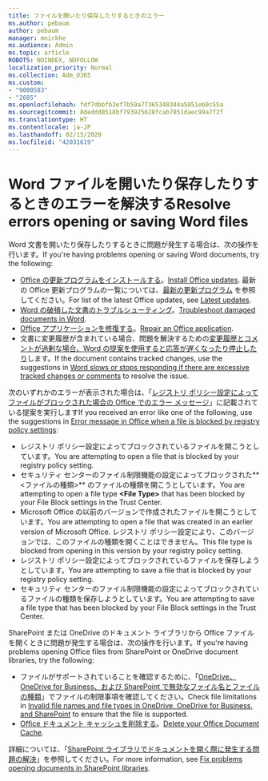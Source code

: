 ```yaml
---
title: ファイルを開いたり保存したりするときのエラー
ms.author: pebaum
author: pebaum
manager: mnirkhe
ms.audience: Admin
ms.topic: article
ROBOTS: NOINDEX, NOFOLLOW
localization_priority: Normal
ms.collection: Adm_O365
ms.custom:
- "9000583"
- "2685"
ms.openlocfilehash: fdf7dbbfb3ef7b59a77365348344a5851eb0c55a
ms.sourcegitcommit: 8deddd8518bf793925628fcab7851daec99a7f2f
ms.translationtype: HT
ms.contentlocale: ja-JP
ms.lasthandoff: 02/15/2020
ms.locfileid: "42031619"
---
```

# <a name="resolve-errors-opening-or-saving-word-files"></a><span data-ttu-id="00ac3-102">Word ファイルを開いたり保存したりするときのエラーを解決する</span><span class="sxs-lookup"><span data-stu-id="00ac3-102">Resolve errors opening or saving Word files</span></span>

<span data-ttu-id="00ac3-103">Word 文書を開いたり保存したりするときに問題が発生する場合は、次の操作を行います。</span><span class="sxs-lookup"><span data-stu-id="00ac3-103">If you're having problems opening or saving Word documents, try the following:</span></span>

- <span data-ttu-id="00ac3-104">[Office の更新プログラムをインストールする](https://support.office.com/article/2ab296f3-7f03-43a2-8e50-46de917611c5)。</span><span class="sxs-lookup"><span data-stu-id="00ac3-104">[Install Office updates](https://support.office.com/article/2ab296f3-7f03-43a2-8e50-46de917611c5).</span></span> <span data-ttu-id="00ac3-105">最新の Office 更新プログラムの一覧については、[最新の更新プログラム](https://docs.microsoft.com/officeupdates/office-updates-msi) を参照してください。</span><span class="sxs-lookup"><span data-stu-id="00ac3-105">For list of the latest Office updates, see [Latest updates](https://docs.microsoft.com/officeupdates/office-updates-msi).</span></span>
- <span data-ttu-id="00ac3-106">[Word の破損した文書のトラブルシューティング](https://docs.microsoft.com/office/troubleshoot/word/damaged-documents-in-word)。</span><span class="sxs-lookup"><span data-stu-id="00ac3-106">[Troubleshoot damaged documents in Word](https://docs.microsoft.com/office/troubleshoot/word/damaged-documents-in-word).</span></span>
- <span data-ttu-id="00ac3-107">[Office アプリケーションを修復する](https://support.office.com/Article/Repair-an-Office-application-7821d4b6-7c1d-4205-aa0e-a6b40c5bb88b)。</span><span class="sxs-lookup"><span data-stu-id="00ac3-107">[Repair an Office application](https://support.office.com/Article/Repair-an-Office-application-7821d4b6-7c1d-4205-aa0e-a6b40c5bb88b).</span></span>
- <span data-ttu-id="00ac3-108">文書に変更履歴が含まれている場合、問題を解決するための[変更履歴とコメントが過剰な場合、Word の提案を使用すると応答が遅くなったり停止したり](https://docs.microsoft.com/ja-JP/office/troubleshoot/word/word-stops-responding)します。</span><span class="sxs-lookup"><span data-stu-id="00ac3-108">If the document contains tracked changes, use the suggestions in [Word slows or stops responding if there are excessive tracked changes or comments](https://docs.microsoft.com/ja-JP/office/troubleshoot/word/word-stops-responding) to resolve the issue.</span></span>

<span data-ttu-id="00ac3-109">次のいずれかのエラーが表示された場合は、「[レジストリ ポリシー設定によってファイルがブロックされた場合の Office でのエラー メッセージ](https://docs.microsoft.com/office/troubleshoot/settings/file-blocked-in-office)」に記載されている提案を実行します</span><span class="sxs-lookup"><span data-stu-id="00ac3-109">If you received an error like one of the following, use the suggestions in [Error message in Office when a file is blocked by registry policy settings](https://docs.microsoft.com/office/troubleshoot/settings/file-blocked-in-office):</span></span>

- <span data-ttu-id="00ac3-110">レジストリ ポリシー設定によってブロックされているファイルを開こうとしています。</span><span class="sxs-lookup"><span data-stu-id="00ac3-110">You are attempting to open a file that is blocked by your registry policy setting.</span></span>
- <span data-ttu-id="00ac3-111">セキュリティ センターのファイル制限機能の設定によってブロックされた**\<ファイルの種類\>** のファイルの種類を開こうとしています。</span><span class="sxs-lookup"><span data-stu-id="00ac3-111">You are attempting to open a file type **\<File Type\>** that has been blocked by your File Block settings in the Trust Center.</span></span>
- <span data-ttu-id="00ac3-112">Microsoft Office の以前のバージョンで作成されたファイルを開こうとしています。</span><span class="sxs-lookup"><span data-stu-id="00ac3-112">You are attempting to open a file that was created in an earlier version of Microsoft Office.</span></span> <span data-ttu-id="00ac3-113">レジストリ ポリシー設定により、このバージョンでは、このファイルの種類を開くことはできません。</span><span class="sxs-lookup"><span data-stu-id="00ac3-113">This file type is blocked from opening in this version by your registry policy setting.</span></span>
- <span data-ttu-id="00ac3-114">レジストリ ポリシー設定によってブロックされているファイルを保存しようとしています。</span><span class="sxs-lookup"><span data-stu-id="00ac3-114">You are attempting to save a file that is blocked by your registry policy setting.</span></span>
- <span data-ttu-id="00ac3-115">セキュリティ センターのファイル制限機能の設定によってブロックされているファイルの種類を保存しようとしています。</span><span class="sxs-lookup"><span data-stu-id="00ac3-115">You are attempting to save a file type that has been blocked by your File Block settings in the Trust Center.</span></span>

<span data-ttu-id="00ac3-116">SharePoint または OneDrive のドキュメント ライブラリから Office ファイルを開くときに問題が発生する場合は、次の操作を行います。</span><span class="sxs-lookup"><span data-stu-id="00ac3-116">If you're having problems opening Office files from SharePoint or OneDrive document libraries, try the following:</span></span>

- <span data-ttu-id="00ac3-117">ファイルがサポートされていることを確認するために、「[OneDrive、OneDrive for Business、および SharePoint で無効なファイル名とファイルの種類](https://support.office.com/article/64883a5d-228e-48f5-b3d2-eb39e07630fa)」でファイルの制限事項を確認してください。</span><span class="sxs-lookup"><span data-stu-id="00ac3-117">Check file limitations in [Invalid file names and file types in OneDrive, OneDrive for Business, and SharePoint](https://support.office.com/article/64883a5d-228e-48f5-b3d2-eb39e07630fa) to ensure that the file is supported.</span></span> 
- <span data-ttu-id="00ac3-118">[Office ドキュメント キャッシュを削除する](https://support.office.com/article/b1d3765e-d71b-4bb8-99ca-acd22c42995d
)。</span><span class="sxs-lookup"><span data-stu-id="00ac3-118">[Delete your Office Document Cache](https://support.office.com/article/b1d3765e-d71b-4bb8-99ca-acd22c42995d
).</span></span> 

<span data-ttu-id="00ac3-119">詳細については、「[SharePoint ライブラリでドキュメントを開く際に発生する問題の解決](https://support.office.com/article/31329fa1-4ad0-47fc-95d8-bb0c5b12a536)」を参照してください。</span><span class="sxs-lookup"><span data-stu-id="00ac3-119">For more information, see [Fix problems opening documents in SharePoint libraries](https://support.office.com/article/31329fa1-4ad0-47fc-95d8-bb0c5b12a536).</span></span>